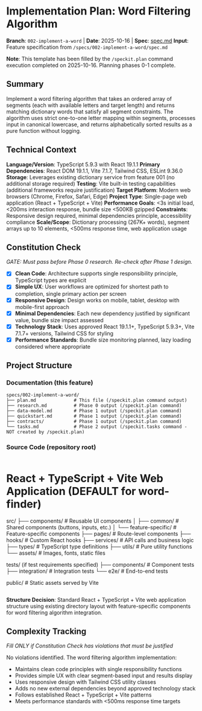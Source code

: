 # Implementation Plan: Word Filtering Algorithm

**Branch**: `002-implement-a-word` | **Date**: 2025-10-16 | **Spec**: [spec.md](./spec.md)
**Input**: Feature specification from `/specs/002-implement-a-word/spec.md`

**Note**: This template has been filled by the `/speckit.plan` command execution completed on 2025-10-16. Planning phases 0-1 complete.

## Summary

Implement a word filtering algorithm that takes an ordered array of segments (each with available letters and target length) and returns matching dictionary words that satisfy all segment constraints. The algorithm uses strict one-to-one letter mapping within segments, processes input in canonical lowercase, and returns alphabetically sorted results as a pure function without logging.

## Technical Context

<!--
  ACTION REQUIRED: Replace the content in this section with the technical details
  for the project. The structure here is presented in advisory capacity to guide
  the iteration process.
-->

**Language/Version**: TypeScript 5.9.3 with React 19.1.1
**Primary Dependencies**: React DOM 19.1.1, Vite 7.1.7, Tailwind CSS, ESLint 9.36.0  
**Storage**: Leverages existing dictionary service from feature 001 (no additional storage required)
**Testing**: Vite built-in testing capabilities (additional frameworks require justification)
**Target Platform**: Modern web browsers (Chrome, Firefox, Safari, Edge)
**Project Type**: Single-page web application (React + TypeScript + Vite)
**Performance Goals**: <3s initial load, <200ms interaction response, bundle size <500KB gzipped
**Constraints**: Responsive design required, minimal dependencies principle, accessibility compliance
**Scale/Scope**: Dictionary processing (267K+ words), segment arrays up to 10 elements, <500ms response time, web application usage

## Constitution Check

*GATE: Must pass before Phase 0 research. Re-check after Phase 1 design.*

- [x] **Clean Code**: Architecture supports single responsibility principle, TypeScript types are explicit
- [x] **Simple UX**: User workflows are optimized for shortest path to completion, single primary action per screen
- [x] **Responsive Design**: Design works on mobile, tablet, desktop with mobile-first approach
- [x] **Minimal Dependencies**: Each new dependency justified by significant value, bundle size impact assessed
- [x] **Technology Stack**: Uses approved React 19.1.1+, TypeScript 5.9.3+, Vite 7.1.7+ versions, Tailwind CSS for styling
- [x] **Performance Standards**: Bundle size monitoring planned, lazy loading considered where appropriate

## Project Structure

### Documentation (this feature)

```
specs/002-implement-a-word/
├── plan.md              # This file (/speckit.plan command output)
├── research.md          # Phase 0 output (/speckit.plan command)
├── data-model.md        # Phase 1 output (/speckit.plan command)
├── quickstart.md        # Phase 1 output (/speckit.plan command)
├── contracts/           # Phase 1 output (/speckit.plan command)
└── tasks.md             # Phase 2 output (/speckit.tasks command - NOT created by /speckit.plan)
```

### Source Code (repository root)
<!--
  ACTION REQUIRED: Replace the placeholder tree below with the concrete layout
  for this feature. Delete unused options and expand the chosen structure with
  real paths (e.g., apps/admin, packages/something). The delivered plan must
  not include Option labels.
-->

```
```
# React + TypeScript + Vite Web Application (DEFAULT for word-finder)
src/
├── components/           # Reusable UI components
│   ├── common/          # Shared components (buttons, inputs, etc.)
│   └── feature-specific/ # Feature-specific components
├── pages/               # Route-level components
├── hooks/               # Custom React hooks
├── services/            # API calls and business logic
├── types/               # TypeScript type definitions
├── utils/               # Pure utility functions
└── assets/              # Images, fonts, static files

tests/ (if test requirements specified)
├── components/          # Component tests
├── integration/         # Integration tests
└── e2e/                # End-to-end tests

public/                  # Static assets served by Vite
```
```

**Structure Decision**: Standard React + TypeScript + Vite web application structure using existing directory layout with feature-specific components for word filtering algorithm integration.

## Complexity Tracking

*Fill ONLY if Constitution Check has violations that must be justified*

No violations identified. The word filtering algorithm implementation:
- Maintains clean code principles with single responsibility functions
- Provides simple UX with clear segment-based input and results display  
- Uses responsive design with Tailwind CSS utility classes
- Adds no new external dependencies beyond approved technology stack
- Follows established React + TypeScript + Vite patterns
- Meets performance standards with <500ms response time targets
